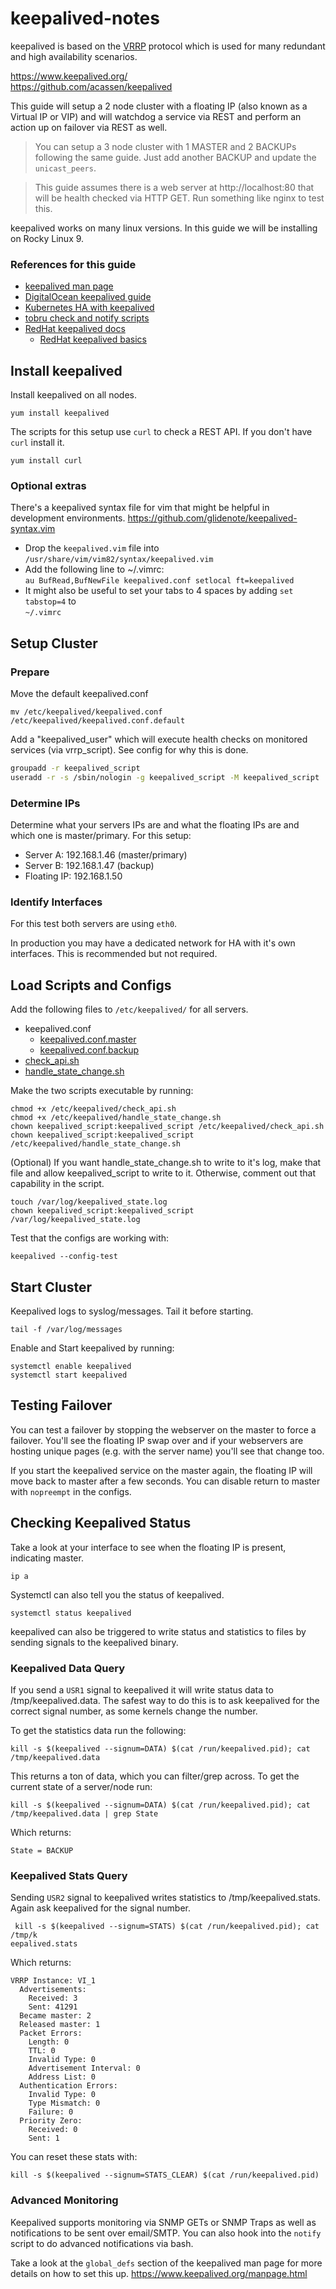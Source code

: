 # keepalived-notes
keepalived is based on the [VRRP](https://en.wikipedia.org/wiki/Virtual_Router_Redundancy_Protocol) protocol which is used for many redundant and high availability scenarios. 

https://www.keepalived.org/   
https://github.com/acassen/keepalived


This guide will setup a 2 node cluster with a floating IP (also known as a Virtual IP or VIP) and will watchdog a service via REST and perform an action up on failover via REST as well. 
> You can setup a 3 node cluster with 1 MASTER and 2 BACKUPs following the same guide. Just add another BACKUP and update the `unicast_peers`. 

> This guide assumes there is a web server at http://localhost:80 that will be health checked via HTTP GET. Run something like nginx to test this. 

keepalived works on many linux versions. In this guide we will be installing on Rocky Linux 9.

### References for this guide
* [keepalived man page](https://www.keepalived.org/manpage.html)
* [DigitalOcean keepalived guide](https://www.digitalocean.com/community/tutorials/how-to-set-up-highly-available-web-servers-with-keepalived-and-reserved-ips-on-ubuntu-14-04#creating-the-primary-server-s-configuration)
* [Kubernetes HA with keepalived](https://github.com/kubernetes/kubeadm/blob/main/docs/ha-considerations.md#keepalived-configuration)
* [tobru check and notify scripts](https://tobru.ch/keepalived-check-and-notify-scripts/)
* [RedHat keepalived docs](https://access.redhat.com/documentation/en-us/red_hat_enterprise_linux/7/html/load_balancer_administration/ch-initial-setup-vsa)
    * [RedHat keepalived basics](https://www.redhat.com/sysadmin/keepalived-basics)


## Install keepalived
Install keepalived on all nodes.
```
yum install keepalived
```
The scripts for this setup use `curl` to check a REST API. If you don't have `curl` install it.
```
yum install curl
```

### Optional extras 
There's a keepalived syntax file for vim that might be helpful in development environments.
https://github.com/glidenote/keepalived-syntax.vim

* Drop the `keepalived.vim` file into   
`/usr/share/vim/vim82/syntax/keepalived.vim`
* Add the following line to ~/.vimrc:   
`au BufRead,BufNewFile keepalived.conf setlocal ft=keepalived`
* It might also be useful to set your tabs to 4 spaces by adding `set tabstop=4` to   
`~/.vimrc`

## Setup Cluster

### Prepare 

Move the default keepalived.conf 
```
mv /etc/keepalived/keepalived.conf /etc/keepalived/keepalived.conf.default
```

Add a "keepalived_user" which will execute health checks on monitored services (via vrrp_script). See config for why this is done. 
```sh
groupadd -r keepalived_script
useradd -r -s /sbin/nologin -g keepalived_script -M keepalived_script
```

### Determine IPs
Determine what your servers IPs are and what the floating IPs are and which one is master/primary. For this setup:

- Server A: 192.168.1.46 (master/primary)
- Server B: 192.168.1.47 (backup)
- Floating IP: 192.168.1.50

### Identify Interfaces
For this test both servers are using `eth0`. 

In production you may have a dedicated network for HA with it's own interfaces. This is recommended but not required.

##  Load Scripts and Configs
Add the following files to `/etc/keepalived/` for all servers.
* keepalived.conf
    * [keepalived.conf.master](keepalived.conf.master)
    * [keepalived.conf.backup](keepalived.conf.backup)
* [check_api.sh](check_api.sh)
* [handle_state_change.sh](handle_state_change.sh)

Make the two scripts executable by running: 
```
chmod +x /etc/keepalived/check_api.sh
chmod +x /etc/keepalived/handle_state_change.sh
chown keepalived_script:keepalived_script /etc/keepalived/check_api.sh
chown keepalived_script:keepalived_script /etc/keepalived/handle_state_change.sh
```

(Optional) If you want handle_state_change.sh to write to it's log, make that file and allow keepalived_script to write to it. Otherwise, comment out that capability in the script. 
```
touch /var/log/keepalived_state.log
chown keepalived_script:keepalived_script /var/log/keepalived_state.log
```

Test that the configs are working with: 
```
keepalived --config-test
```

## Start Cluster
Keepalived logs to syslog/messages. Tail it before starting.
```
tail -f /var/log/messages
```

Enable and Start keepalived by running:
```
systemctl enable keepalived
systemctl start keepalived
```

## Testing Failover
You can test a failover by stopping the webserver on the master to force a failover. You'll see the floating IP swap over and if your webservers are hosting unique pages (e.g. with the server name) you'll see that change too.

If you start the keepalived service on the master again, the floating IP will move back to master after a few seconds. You can disable return to master with `nopreempt` in the configs.

## Checking Keepalived Status

Take a look at your interface to see when the floating IP is present, indicating master.    
```
ip a
```

Systemctl can also tell you the status of keepalived.
```
systemctl status keepalived
```

keepalived can also be triggered to write status and statistics to files by sending signals to the keepalived binary. 

### Keepalived Data Query
If you send a `USR1` signal to keepalived it will write status data to /tmp/keepalived.data. The safest way to do this is to ask keepalived for the correct signal number, as some kernels change the number.

To get the statistics data run the following:
```
kill -s $(keepalived --signum=DATA) $(cat /run/keepalived.pid); cat /tmp/keepalived.data
```
This returns a ton of data, which you can filter/grep across. To get the current state of a server/node run:
```
kill -s $(keepalived --signum=DATA) $(cat /run/keepalived.pid); cat /tmp/keepalived.data | grep State
```
Which returns:
```
State = BACKUP
```

### Keepalived Stats Query
Sending `USR2` signal to keepalived writes statistics to /tmp/keepalived.stats. Again ask keepalived for the signal number. 

```
 kill -s $(keepalived --signum=STATS) $(cat /run/keepalived.pid); cat /tmp/k
eepalived.stats
```
Which returns: 
```
VRRP Instance: VI_1
  Advertisements:
    Received: 3
    Sent: 41291
  Became master: 2
  Released master: 1
  Packet Errors:
    Length: 0
    TTL: 0
    Invalid Type: 0
    Advertisement Interval: 0
    Address List: 0
  Authentication Errors:
    Invalid Type: 0
    Type Mismatch: 0
    Failure: 0
  Priority Zero:
    Received: 0
    Sent: 1
```

You can reset these stats with: 
```
kill -s $(keepalived --signum=STATS_CLEAR) $(cat /run/keepalived.pid)
```
### Advanced Monitoring
Keepalived supports monitoring via SNMP GETs or SNMP Traps as well as notifications to be sent over email/SMTP. You can also hook into the `notify` script to do advanced notifications via bash. 

Take a look at the `global_defs` section of the keepalived man page for more details on how to set this up.
https://www.keepalived.org/manpage.html
